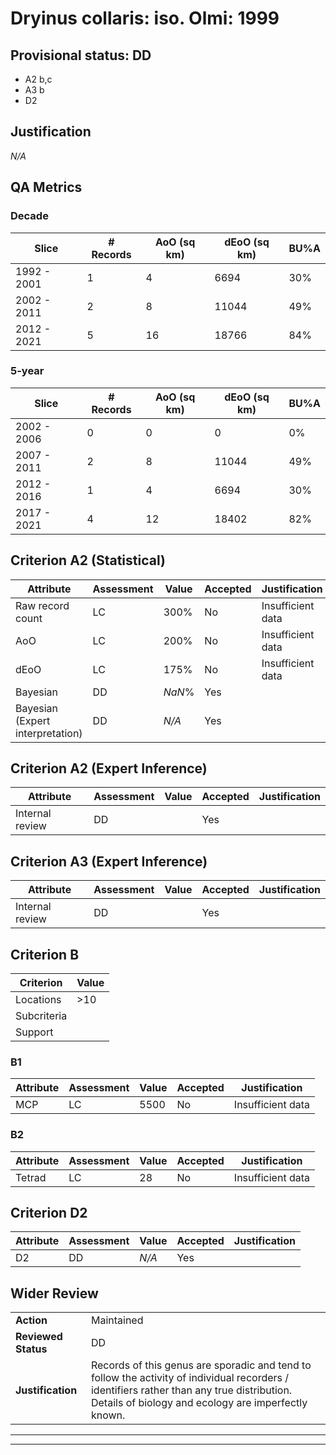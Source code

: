 # Dryinus collaris: iso. Olmi: 1999
## Provisional status: DD
- A2 b,c
- A3 b
- D2

## Justification
*N/A*
## QA Metrics
### Decade
| Slice | # Records | AoO (sq km) | dEoO (sq km) |BU%A |
|---|---|---|---|---|
|1992 - 2001|1|4|6694|30%|
|2002 - 2011|2|8|11044|49%|
|2012 - 2021|5|16|18766|84%|
### 5-year
| Slice | # Records | AoO (sq km) | dEoO (sq km) |BU%A |
|---|---|---|---|---|
|2002 - 2006|0|0|0|0%|
|2007 - 2011|2|8|11044|49%|
|2012 - 2016|1|4|6694|30%|
|2017 - 2021|4|12|18402|82%|
## Criterion A2 (Statistical)
|Attribute|Assessment|Value|Accepted|Justification
|---|---|---|---|---|
|Raw record count|LC|300%|No|Insufficient data|
|AoO|LC|200%|No|Insufficient data|
|dEoO|LC|175%|No|Insufficient data|
|Bayesian|DD|*NaN*%|Yes||
|Bayesian (Expert interpretation)|DD|*N/A*|Yes||
## Criterion A2 (Expert Inference)
|Attribute|Assessment|Value|Accepted|Justification
|---|---|---|---|---|
|Internal review|DD||Yes||
## Criterion A3 (Expert Inference)
|Attribute|Assessment|Value|Accepted|Justification
|---|---|---|---|---|
|Internal review|DD||Yes||
## Criterion B
|Criterion| Value|
|---|---|
|Locations|>10|
|Subcriteria||
|Support||
### B1
|Attribute|Assessment|Value|Accepted|Justification
|---|---|---|---|---|
|MCP|LC|5500|No|Insufficient data|
### B2
|Attribute|Assessment|Value|Accepted|Justification
|---|---|---|---|---|
|Tetrad|LC|28|No|Insufficient data|
## Criterion D2
|Attribute|Assessment|Value|Accepted|Justification
|---|---|---|---|---|
|D2|DD|*N/A*|Yes||
## Wider Review
|  |  |
|---|---|
|**Action**|Maintained|
|**Reviewed Status**|DD|
|**Justification**|Records of this genus are sporadic and tend to follow the activity of individual recorders / identifiers rather than any true distribution. Details of biology and ecology are imperfectly known.|
---
 ---
 <br><br>
